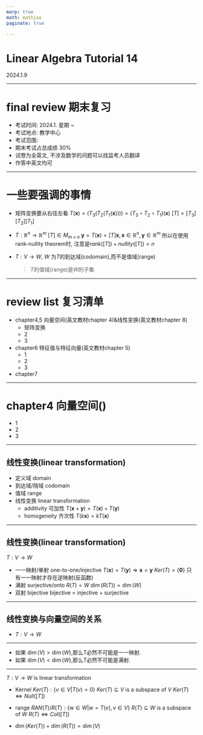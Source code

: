 ```yaml
---
marp: true
math: mathjax
paginate: true

---
```


# Linear Algebra Tutorial 14
2024.1.9

---

# final review 期末复习
- 考试时间: 2024.1. 星期 ~
- 考试地点: 教学中心
- 考试范围: 
- 期末考试占总成绩 30%
- 试卷为全英文, 不涉及数学的问题可以找监考人员翻译
- 作答中英文均可

---

# 一些要强调的事情
- 矩阵变换要从右往左看
    $T(\mathbf{x})=(T_3(T_2(T_1(\mathbf{x}))))=(T_3\circ T_2\circ T_1)(\mathbf{x})$
    $[T]=[T_3][T_2][T_1]$
- $T: \mathbb{R}^n\to \mathbb{R}^m$
    $[T]\in M_{m\times n}$
    $\mathbf{y}=T(\mathbf{x})=[T]\mathbf{x},\mathbf{x}\in \mathbb{R}^n,\mathbf{y}\in \mathbb{R}^m$
    所以在使用rank-nullity theorem时, 注意是$rank([T])+nullity([T])=n$


- $T:V\to W$, $W$ 为$T$的到达域(codomain),而不是值域(range)
    > $T$的值域(range)是$W$的子集

---
# review list 复习清单
- chapter4,5 向量空间(英文教材chapter 4)&线性变换(英文教材chapter 8)
    - 矩阵变换
    - 2
    - 3
- chapter6 特征值与特征向量(英文教材chapter 5)
    - 1
    - 2
    - 3
- chapter7

---

# chapter4 向量空间()
- 1
- 2
- 3


---

## 线性变换(linear transformation)
- 定义域 domain
- 到达域/陪域 codomain
- 值域 range
- 线性变换 linear transformation
    - additivity 可加性
        $T(\mathbf{x}+\mathbf{y})=T(\mathbf{x})+T(\mathbf{y})$
    - homogeneity 齐次性
        $T(k\mathbf{x})=kT(\mathbf{x})$

---

## 线性变换(linear transformation)
$T:V\to W$
- 一一映射/单射 one-to-one/injective
    $T(\mathbf{x})=T(\mathbf{y})\Rightarrow \mathbf{x}=\mathbf{y}$
    $Ker(T)=\{\mathbf{0}\}$
    只有一一映射才存在逆映射(反函数)
- 满射 surjective/onto
    $R(T)=W$
    $\dim(R(T))=\dim(W)$
- 双射 bijective
    bijective = injective + surjective

---

## 线性变换与向量空间的关系
- $T:V\to W$



---

- 如果 $\dim(V) > \dim(W)$,那么$T$必然不可能是一一映射.
- 如果 $\dim(V) < \dim(W)$,那么$T$必然不可能是满射.

---

$T:V\to W$ is linear transformation

- Kernel
  $Ker(T): \{v\in V|T(v) = 0\}$
  $Ker(T)\subseteq V$ is a subspace of $V$
  $Ker(T)\Leftrightarrow Null([T])$

- range
  $RAN(T) / R(T): \{w\in W|w = T(v), v\in V\}$
  $R(T) \subseteq W$ is a subspace of $W$
  $R(T) \Leftrightarrow Col([T])$

- $\dim(Ker(T)) + \dim(R(T)) = \dim(V)$